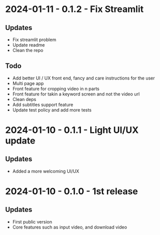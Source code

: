# 2024-01-11 - 0.1.2 - Fix Streamlit 

## Updates
- Fix streamlit problem
- Update readme 
- Clean the repo

## Todo
- Add better UI / UX front end, fancy and care instructions for the user
- Multi page app 
- Front feature for cropping video in n parts
- Front feature for takin a keyword screen and not the video url 
- Clean deps 
- Add subtitles support feature
- Update test policy and add more tests

# 2024-01-10 - 0.1.1 - Light UI/UX update

## Updates
- Added a more welcoming UI/UX

# 2024-01-10 - 0.1.0 - 1st release

## Updates
- First public version
- Core features such as input video, and download video

